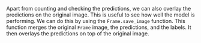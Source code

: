 Apart from counting and checking the predictions, we can also overlay the predictions on the original image. This is useful to see how well the model is performing. We can do this by using the `Frame.save_image` function. This function merges the original `Frame` image, the predictions, and the labels. It then overlays the predictions on top of the original image.

```python

```